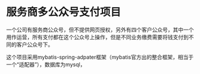 # 服务商多公众号支付项目
一个公司有服务商公众号，但不提供网页授权，另外有四个客户公众号，其中一个用作运营，所有支付都在这个公众号上操作，但是不同业务缴费需要将钱支付到不同的客户公众号下。

这个项目采用mybatis-spring-adpater框架（mybatis官方出的整合框架，相当于一个“适配器”），数据库为mysql，

 

